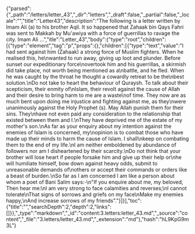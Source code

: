 {"parsed":{"_path":"/letters/letter_43","_dir":"letters","_draft":false,"_partial":false,"_locale":"","title":"Letter43","description":"The following is a letter written by Imam Ali (a) to his brother Aqil. It so happened that Zahaak bin Qays Fahri was sent to Makkah by Mu'awiya with a force of guerrillas to ravage the city. Imam Ali ...","itle":"Letter_43","body":{"type":"root","children":[{"type":"element","tag":"p","props":{},"children":[{"type":"text","value":"I had sent against him (Zahaak) a strong force of Muslim fighters. When he realised this, he\nwanted to run away, giving up loot and plunder. Before sunset our expeditionary force\novertook him and his guerrillas, a skirmish did take place, not worth being mentioned as a\nbattle, and he fled. When he was caught by the throat he thought a cowardly retreat to be the\nbest solution.\nDo not take to heart the behaviour of Quraysh. To talk about their scepticism, their enmity of\nIslam, their revolt against the cause of Allah and their desire to bring harm to me are a waste\nof time. They now are as much bent upon doing me injustice and fighting against me, as they\nwere unanimously against the Holy Prophet (s). May Allah punish them for their sins. They\nhave not even paid any consideration to the relationship that existed between them and I.\nThey have deprived me of the estate of my mother's son.\nAs far as your enquiry about my intention against the enemies of Islam is concerned, my\nopinion is to combat those who have made up their minds to harm the cause of Islam. I shall\nkeep on combating them to the end of my life.\nI am neither emboldened by abundance of followers nor am I disheartened by their scarcity.\nDo not think that your brother will lose heart if people forsake him and give up their help or\nhe will humiliate himself, bow down against heavy odds, submit to unreasonable demands of\nothers or accept their commands or orders like a beast of burden.\nSo far as I am concerned I am like a person about whom a poet of Bani Salim says:-\n\"If you enquire about me, my beloved, Then hear me:\nI am very strong to face calamities and reverses;\nI cannot tolerate\nThat signs of sorrows and griefs on my face\nMake my enemies happy,\nAnd increase sorrows of my friends\"."}]}],"toc":{"title":"","searchDepth":2,"depth":2,"links":[]}},"_type":"markdown","_id":"content:3.letters:letter_43.md","_source":"content","_file":"3.letters/letter_43.md","_extension":"md"},"hash":"hL9KpG9m3L"}